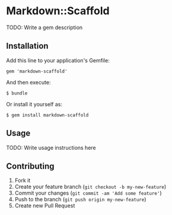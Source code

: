 # Markdown::Scaffold

TODO: Write a gem description

## Installation

Add this line to your application's Gemfile:

    gem 'markdown-scaffold'

And then execute:

    $ bundle

Or install it yourself as:

    $ gem install markdown-scaffold

## Usage

TODO: Write usage instructions here

## Contributing

1. Fork it
2. Create your feature branch (`git checkout -b my-new-feature`)
3. Commit your changes (`git commit -am 'Add some feature'`)
4. Push to the branch (`git push origin my-new-feature`)
5. Create new Pull Request
